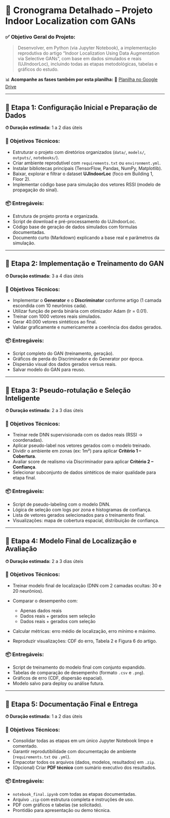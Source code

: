 # 📆 **Cronograma Detalhado – Projeto Indoor Localization com GANs**

### ✅ **Objetivo Geral do Projeto:**

> Desenvolver, em Python (via Jupyter Notebook), a implementação reprodutiva do artigo “Indoor Localization Using Data Augmentation via Selective GANs”, com base em dados simulados e reais (UJIndoorLoc), incluindo todas as etapas metodológicas, tabelas e gráficos do estudo.

📊 **Acompanhe as fases também por esta planilha:**
🔗 [Planilha no Google Drive](https://docs.google.com/spreadsheets/d/1nULmVSGCRbxzZXmbFQFF157SzXoItibI03G930vUvlQ/edit?usp=sharing)

---

## 🔹 Etapa 1: Configuração Inicial e Preparação de Dados

**⏱ Duração estimada:** 1 a 2 dias úteis

### 🎯 Objetivos Técnicos:

* Estruturar o projeto com diretórios organizados (`data/`, `models/`, `outputs/`, `notebooks/`).
* Criar ambiente reprodutível com `requirements.txt` ou `environment.yml`.
* Instalar bibliotecas principais (TensorFlow, Pandas, NumPy, Matplotlib).
* Baixar, explorar e filtrar o dataset **UJIndoorLoc** (foco em Building 1, Floor 2).
* Implementar código base para simulação dos vetores RSSI (modelo de propagação do sinal).

### 📦 Entregáveis:

* Estrutura de projeto pronta e organizada.
* Script de download e pré-processamento do UJIndoorLoc.
* Código base de geração de dados simulados com fórmulas documentadas.
* Documento curto (Markdown) explicando a base real e parâmetros da simulação.

---

## 🔹 Etapa 2: Implementação e Treinamento do GAN

**⏱ Duração estimada:** 3 a 4 dias úteis

### 🎯 Objetivos Técnicos:

* Implementar o **Generator** e o **Discriminator** conforme artigo (1 camada escondida com 10 neurônios cada).
* Utilizar função de perda binária com otimizador Adam (lr = 0.01).
* Treinar com 1000 vetores reais simulados.
* Gerar 40.000 vetores sintéticos ao final.
* Validar graficamente e numericamente a coerência dos dados gerados.

### 📦 Entregáveis:

* Script completo do GAN (treinamento, geração).
* Gráficos de perda do Discriminador e do Generator por época.
* Dispersão visual dos dados gerados versus reais.
* Salvar modelo do GAN para reuso.

---

## 🔹 Etapa 3: Pseudo-rotulação e Seleção Inteligente

**⏱ Duração estimada:** 2 a 3 dias úteis

### 🎯 Objetivos Técnicos:

* Treinar rede DNN supervisionada com os dados reais (RSSI → coordenadas).
* Aplicar pseudo-label nos vetores gerados com o modelo treinado.
* Dividir o ambiente em zonas (ex: 1m²) para aplicar **Critério 1 – Cobertura**.
* Avaliar score de realismo via Discriminador para aplicar **Critério 2 – Confiança**.
* Selecionar subconjunto de dados sintéticos de maior qualidade para etapa final.

### 📦 Entregáveis:

* Script de pseudo-labeling com o modelo DNN.
* Lógica de seleção com logs por zona e histogramas de confiança.
* Lista de vetores gerados selecionados para o treinamento final.
* Visualizações: mapa de cobertura espacial, distribuição de confiança.

---

## 🔹 Etapa 4: Modelo Final de Localização e Avaliação

**⏱ Duração estimada:** 2 a 3 dias úteis

### 🎯 Objetivos Técnicos:

* Treinar modelo final de localização (DNN com 2 camadas ocultas: 30 e 20 neurônios).
* Comparar o desempenho com:

  * Apenas dados reais
  * Dados reais + gerados sem seleção
  * Dados reais + gerados com seleção
* Calcular métricas: erro médio de localização, erro mínimo e máximo.
* Reproduzir visualizações: CDF do erro, Tabela 2 e Figura 6 do artigo.

### 📦 Entregáveis:

* Script de treinamento do modelo final com conjunto expandido.
* Tabelas de comparação de desempenho (formato `.csv` e `.png`).
* Gráficos de erro (CDF, dispersão espacial).
* Modelo salvo para deploy ou análise futura.

---

## 🔹 Etapa 5: Documentação Final e Entrega

**⏱ Duração estimada:** 1 a 2 dias úteis

### 🎯 Objetivos Técnicos:

* Consolidar todas as etapas em um único Jupyter Notebook limpo e comentado.
* Garantir reprodutibilidade com documentação de ambiente (`requirements.txt` ou `.yml`).
* Empacotar todos os arquivos (dados, modelos, resultados) em `.zip`.
* (Opcional) Criar **PDF técnico** com sumário executivo dos resultados.

### 📦 Entregáveis:

* `notebook_final.ipynb` com todas as etapas documentadas.
* Arquivo `.zip` com estrutura completa e instruções de uso.
* PDF com gráficos e tabelas (se solicitado).
* Prontidão para apresentação ou demo técnica.

